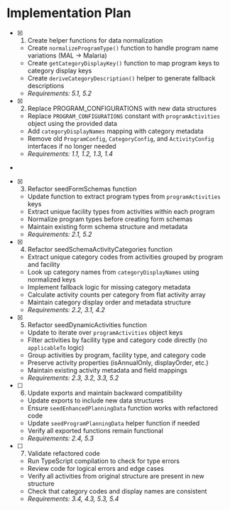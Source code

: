# Implementation Plan

- [x] 1. Create helper functions for data normalization





  - Create `normalizeProgramType()` function to handle program name variations (MAL → Malaria)
  - Create `getCategoryDisplayKey()` function to map program keys to category display keys
  - Create `deriveCategoryDescription()` helper to generate fallback descriptions
  - _Requirements: 5.1, 5.2_

- [x] 2. Replace PROGRAM_CONFIGURATIONS with new data structures





  - Replace `PROGRAM_CONFIGURATIONS` constant with `programActivities` object using the provided data
  - Add `categoryDisplayNames` mapping with category metadata
  - Remove old `ProgramConfig`, `CategoryConfig`, and `ActivityConfig` interfaces if no longer needed
  - _Requirements: 1.1, 1.2, 1.3, 1.4_
-

- [x] 3. Refactor seedFormSchemas function




  - Update function to extract program types from `programActivities` keys
  - Extract unique facility types from activities within each program
  - Normalize program types before creating form schemas
  - Maintain existing form schema structure and metadata
  - _Requirements: 2.1, 5.2_

- [x] 4. Refactor seedSchemaActivityCategories function





  - Extract unique category codes from activities grouped by program and facility
  - Look up category names from `categoryDisplayNames` using normalized keys
  - Implement fallback logic for missing category metadata
  - Calculate activity counts per category from flat activity array
  - Maintain category display order and metadata structure
  - _Requirements: 2.2, 3.1, 4.2_

- [x] 5. Refactor seedDynamicActivities function





  - Update to iterate over `programActivities` object keys
  - Filter activities by facility type and category code directly (no `applicableTo` logic)
  - Group activities by program, facility type, and category code
  - Preserve activity properties (isAnnualOnly, displayOrder, etc.)
  - Maintain existing activity metadata and field mappings
  - _Requirements: 2.3, 3.2, 3.3, 5.2_

- [ ] 6. Update exports and maintain backward compatibility





  - Update exports to include new data structures
  - Ensure `seedEnhancedPlanningData` function works with refactored code
  - Update `seedProgramPlanningData` helper function if needed
  - Verify all exported functions remain functional
  - _Requirements: 2.4, 5.3_

- [ ] 7. Validate refactored code
  - Run TypeScript compilation to check for type errors
  - Review code for logical errors and edge cases
  - Verify all activities from original structure are present in new structure
  - Check that category codes and display names are consistent
  - _Requirements: 3.4, 4.3, 5.3, 5.4_
